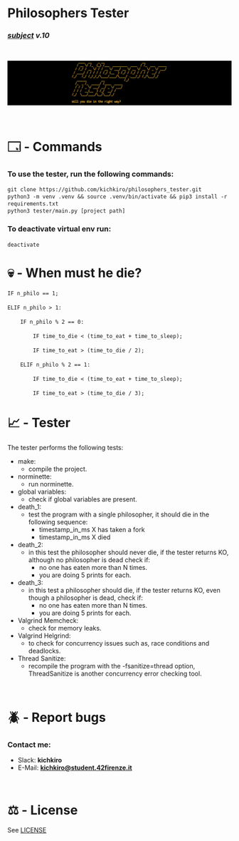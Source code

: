 # Philosophers Tester
### <i>[subject](subject/en.subject.pdf) v.10</i>

<br>

<p align="center">
  <img src="img/header.png"/>
</p>

<br>

# 🗔 - Commands 
### To use the tester, run the following commands:
```
git clone https://github.com/kichkiro/philosophers_tester.git
python3 -m venv .venv && source .venv/bin/activate && pip3 install -r requirements.txt 
python3 tester/main.py [project path]
```

### To deactivate virtual env run:
```
deactivate
```

# 💀 - When must he die?
```
IF n_philo == 1;

ELIF n_philo > 1:

	IF n_philo % 2 == 0: 

		IF time_to_die < (time_to_eat + time_to_sleep);

		IF time_to_eat > (time_to_die / 2);
		
	ELIF n_philo % 2 == 1:

		IF time_to_die < (time_to_eat + time_to_sleep);

		IF time_to_eat > (time_to_die / 3);
```

# 📈 - Tester

The tester performs the following tests:
- make:
    - compile the project.
- norminette:
    - run norminette.
- global variables:
    - check if global variables are present.
- death_1:
    - test the program with a single philosopher, it should die in the following sequence:
        - timestamp_in_ms X has taken a fork
		- timestamp_in_ms X died
- death_2:
    - in this test the philosopher should never die, if the tester returns KO, although no philosopher is dead check if:
		- no one has eaten more than N times.
		- you are doing 5 prints for each.
- death_3:
    - in this test a philosopher should die, if the tester returns KO, even though a philosopher is dead, check if:
		- no one has eaten more than N times.
		- you are doing 5 prints for each.
- Valgrind Memcheck:
    - check for memory leaks.
- Valgrind Helgrind:
    - to check for concurrency issues such as, race conditions and deadlocks.
- Thread Sanitize:
	- recompile the program with the -fsanitize=thread option, ThreadSanitize is another concurrency error checking tool.

<br>

# 🪲 - Report bugs
### Contact me: 
- Slack: <b>kichkiro</b>
- E-Mail: <b>kichkiro@student.42firenze.it</b>  

<br>

# ⚖️ - License
See [LICENSE](LICENSE)

